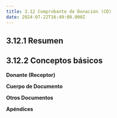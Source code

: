 ```yaml
---
title: 3.12 Comprobante de Donación (CD)
date: 2024-07-22T16:49:00.000Z
---
```

## 3.12.1 Resumen

## 3.12.2 Conceptos básicos

**Donante (Receptor)**

**Cuerpo de Documento**

**Otros Documentos**

**Apéndices**
